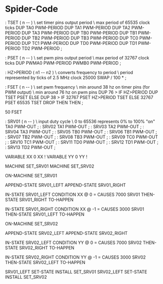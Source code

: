 Spider-Code
===========
: TSET ( n -- ) \ set timer pins output period \ max period of 65535 clock ticks DUP TA0 PWM-PERIOD DUP TA1 PWM-PERIOD DUP TA2 PWM-PERIOD DUP TA3 PWM-PERIOD DUP TB0 PWM-PERIOD DUP TB1 PWM-PERIOD DUP TB2 PWM-PERIOD DUP TB3 PWM-PERIOD DUP TC0 PWM-PERIOD DUP TC1 PWM-PERIOD DUP TD0 PWM-PERIOD DUP TD1 PWM-PERIOD TD2 PWM-PERIOD ;

: PSET ( n -- ) \ set pwm pins output period \ max period of 32767 clock ticks DUP PWMA0 PWM-PERIOD PWMB0 PWM-PERIOD ;

: HZ>PERIOD ( n1 -- n2 ) \ converts frequency to period \ period represented by ticks of 2.5 MHz clock 25000 SWAP / 100 * ;

: FSET ( n -- ) \ set pwm frequency \ min around 38 hz on timer pins (for PWM output) \ min around 76 hz on pwm pins DUP 76 > IF HZ>PERIOD DUP TSET PSET ELSE DUP 38 > IF 32767 PSET HZ>PERIOD TSET ELSE 32767 PSET 65535 TSET DROP THEN THEN ;

50 FSET

: SRV01 ( n -- ) \ input duty cycle \ 0 to 65536 represents 0% to 100% "on" TA0 PWM-OUT ; : SRV02 TA1 PWM-OUT ; : SRV03 TA2 PWM-OUT ; : SRV04 TA3 PWM-OUT ; : SRV05 TB0 PWM-OUT ; : SRV06 TB1 PWM-OUT ; : SRV07 TB2 PWM-OUT ; : SRV08 TB3 PWM-OUT ; : SRV09 TC0 PWM-OUT ; : SRV10 TC1 PWM-OUT ; : SRV11 TD0 PWM-OUT ; : SRV12 TD1 PWM-OUT ; : SRV13 TD2 PWM-OUT ;

VARIABLE XX 0 XX ! VARIABLE YY 0 YY !

MACHINE SET_SRV01 MACHINE SET_SRV02

ON-MACHINE SET_SRV01

APPEND-STATE SRV01_LEFT APPEND-STATE SRV01_RIGHT

IN-STATE SRV01_LEFT CONDITION XX @ 0 = CAUSES 7000 SRV01 THEN-STATE SRV01_RIGHT TO-HAPPEN

IN-STATE SRV01_RIGHT CONDITION XX @ -1 = CAUSES 3000 SRV01 THEN-STATE SRV01_LEFT TO-HAPPEN

ON-MACHINE SET_SRV02

APPEND-STATE SRV02_LEFT APPEND-STATE SRV02_RIGHT

IN-STATE SRV02_LEFT CONDITION YY @ 0 = CAUSES 7000 SRV02 THEN-STATE SRV02_RIGHT TO-HAPPEN

IN-STATE SRV02_RIGHT CONDITION YY @ -1 = CAUSES 3000 SRV02 THEN-STATE SRV02_LEFT TO-HAPPEN

SRV01_LEFT SET-STATE INSTALL SET_SRV01 SRV02_LEFT SET-STATE INSTALL SET_SRV02
